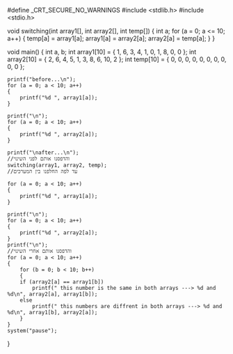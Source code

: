 #define _CRT_SECURE_NO_WARNINGS
#include <stdlib.h>
#include <stdio.h>

void switching(int array1[], int array2[], int temp[])
{
	int a;
	for (a = 0; a <= 10; a++)
	{
		temp[a] = array1[a];
		array1[a] = array2[a];
		array2[a] = temp[a];
	}
}


void main()
{
	int a, b;
	int array1[10] = { 1, 6, 3, 4, 1, 0, 1, 8, 0, 0 };
	int array2[10] = { 2, 6, 4, 5, 1, 3, 8, 6, 10, 2 };
	int temp[10] = { 0, 0, 0, 0, 0, 0, 0, 0, 0, 0 };

	printf("before...\n");
	for (a = 0; a < 10; a++)
	{
		printf("%d ", array1[a]);
	}

	printf("\n");
	for (a = 0; a < 10; a++)
	{
		printf("%d ", array2[a]);
	}

	printf("\nafter...\n");
	//והדפסנו אותם לפני השינוי
	switching(array1, array2, temp);
	//עד לפה החלפנו בין המערכים

	for (a = 0; a < 10; a++)
	{
		printf("%d ", array1[a]);
	}

	printf("\n");
	for (a = 0; a < 10; a++)
	{
		printf("%d ", array2[a]);
	}
	printf("\n");
	//והדפסנו אותם אחרי השינוי
	for (a = 0; a < 10; a++)
	{
		for (b = 0; b < 10; b++)
		{ 
		if (array2[a] == array1[b])
			printf(" this number is the same in both arrays ---> %d and %d\n", array2[a], array1[b]);
		else
			printf(" this numbers are diffrent in both arrays ---> %d and %d\n", array1[b], array2[a]);
		}
	}
	system("pause");
}
